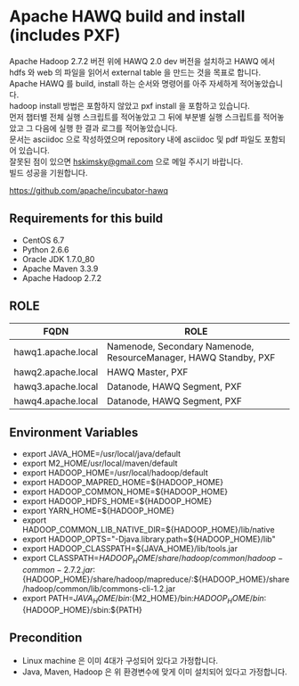 # Apache HAWQ build and install (includes PXF)

Apache Hadoop 2.7.2 버전 위에 HAWQ 2.0 dev 버전을 설치하고 HAWQ 에서 hdfs 와 web 의 파일을 읽어서 external table 을 만드는 것을 목표로 합니다.  
Apache HAWQ 를 build, install 하는 순서와 명령어를 아주 자세하게 적어놓았습니다.  
hadoop install 방법은 포함하지 않았고 pxf install 을 포함하고 있습니다.  
먼저 챕터별 전체 실행 스크립트를 적어놓았고 그 뒤에 부분별 실행 스크립트를 적어놓았고 그 다음에 실행 한 결과 로그를 적어놓았습니다.  
문서는 asciidoc 으로 작성하였으며 repository 내에 asciidoc 및 pdf 파일도 포함되어 있습니다.  
잘못된 점이 있으면 hskimsky@gmail.com 으로 메일 주시기 바랍니다.  
빌드 성공을 기원합니다.

https://github.com/apache/incubator-hawq

## Requirements for this build

* CentOS 6.7
* Python 2.6.6
* Oracle JDK 1.7.0_80
* Apache Maven 3.3.9
* Apache Hadoop 2.7.2

## ROLE

|FQDN               |ROLE   |
|-------------------|-------|
|hawq1.apache.local |Namenode, Secondary Namenode, ResourceManager, HAWQ Standby, PXF|
|hawq2.apache.local |HAWQ Master, PXF|
|hawq3.apache.local |Datanode, HAWQ Segment, PXF|
|hawq4.apache.local |Datanode, HAWQ Segment, PXF|

## Environment Variables
* export JAVA_HOME=/usr/local/java/default
* export M2_HOME/usr/local/maven/default
* export HADOOP_HOME=/usr/local/hadoop/default
* export HADOOP_MAPRED_HOME=${HADOOP_HOME}
* export HADOOP_COMMON_HOME=${HADOOP_HOME}
* export HADOOP_HDFS_HOME=${HADOOP_HOME}
* export YARN_HOME=${HADOOP_HOME}
* export HADOOP_COMMON_LIB_NATIVE_DIR=${HADOOP_HOME}/lib/native
* export HADOOP_OPTS="-Djava.library.path=${HADOOP_HOME}/lib"
* export HADOOP_CLASSPATH=${JAVA_HOME}/lib/tools.jar
* export CLASSPATH=${HADOOP_HOME}/share/hadoop/common/hadoop-common-2.7.2.jar:${HADOOP_HOME}/share/hadoop/mapreduce/:${HADOOP_HOME}/share/hadoop/common/lib/commons-cli-1.2.jar
* export PATH=${JAVA_HOME}/bin:${M2_HOME}/bin:${HADOOP_HOME}/bin:${HADOOP_HOME}/sbin:${PATH}

## Precondition

* Linux machine 은 이미 4대가 구성되어 있다고 가정합니다.
* Java, Maven, Hadoop 은 위 환경변수에 맞게 이미 설치되어 있다고 가정합니다.
